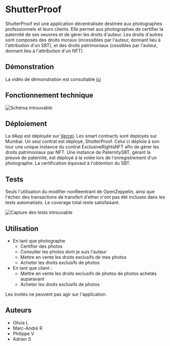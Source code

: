 # ShutterProof

ShutterProof est une application décentralisée destinée aux photographes professionnels et leurs clients. Elle permet aux photographes de certifier la paternité de ses oeuvres et de gérer les droits d'auteur. Les droits d'autres sont composés des droits moraux (incessibles par l'auteur, donnant lieu à l'attribution d'un SBT), et des droits patrimoniaux (cessibles par l'auteur, donnant lieu à l'attribution d'un NFT).

## Démonstration

La vidéo de démonstration est consultable [ici](https://e.pcloud.link/publink/show?code=XZOpPSZpGhi2PWGX7Q3A7KFfKXSFY7JnSV0)

## Fonctionnement technique

![Schéma introuvable](https://ipfs.io/ipfs/QmcBECQvktGDByfSZEg8BgPjooBZotuV5Lxzq5y9ETcwbt)

## Déploiement
La dApp est déployée sur [Vercel](https://shutterproof.vercel.app/). Les smart contracts sont deployés sur Mumbai. Un seul contrat est déployé, ShutterProof. Celui ci déploie à son tour une unique instance du contrat ExclusiveRightsNFT afin de gérer les droits patrimoniaux par NFT. Une instance de PaternitySBT, gérant la preuve de paternité, est déployé à la volée lors de l'enregistrement d'un photographe. La certification équivaut à l'obtention du SBT.

## Tests

Seuls l'utilisation du modifier nonReentrant de OpenZeppelin, ainsi que l'échec des transactions de transfert d'ether n'ont pas été incluses dans les tests automatisés. Le coverage total reste satisfaisant.

![Capture des tests introuvable](https://ipfs.io/ipfs/QmdpwaoYyg2uw5TzCXAc6Fw4BFzs549QsumXDPZNFJRPYc)

## Utilisation

- En tant que photographe
  - Certifier des photos
  - Consulter les photos dont je suis l'auteur
  - Mettre en vente les droits exclusifs de mes photos
  - Acheter les droits exclusifs de photos
- En tant que client :
  - Mettre en vente les droits exclusifs de photos de photos achetés auparavant
  - Acheter les droits exclusifs de photos
  
Les invités ne peuvent pas agir sur l'application.

## Auteurs
- Olivia L
- Marc-André R
- Philippe V
- Adrien S
